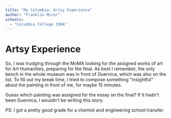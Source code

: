 ```yaml
---
title: "My Columbia: Artsy Experience"
author: "Franklin Mirer"
schools:
  - "Columbia College 1966"
---
```


# Artsy Experience

So, I was trudging through the MoMA looking for the assigned works of art for Art Humanities, preparing for the final.  As best I remember, the only bench in the whole museum was in front of Guernica, which was also on the list.  To fill out my break time, I tried to compose something "insightful" about the painting in front of me, for maybe 15 minutes.

Guess which painting was assigned for the essay on the final?  If it hadn't been Guernica, I wouldn't be writing this story.

PS:  I got a pretty good grade for a chemist and engineering school transfer.
